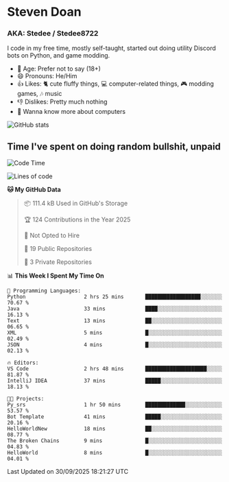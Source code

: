 # Steven Doan
### AKA: Stedee / Stedee8722
I code in my free time, mostly self-taught, started out doing utility Discord bots on Python, and game modding.

- 🤔 Age: Prefer not to say (18+)
- 😄 Pronouns: He/Him
- 👍 Likes: 🐈 cute fluffy things, 💻 computer-related things, 🎮 modding games, 🎶 music
- 👎 Dislikes: Pretty much nothing
- 🥹 Wanna know more about computers

![GitHub stats](https://github-readme-stats-iota-mocha-40.vercel.app/api?username=Stedee8722&show=prs_merged,prs_merged_percentage&show_icons=true&theme=transparent)

## Time I've spent on doing random bullshit, unpaid
<!--START_SECTION:Time I've spent on doing random bullshit, unpaid-->
![Code Time](http://img.shields.io/badge/Code%20Time-330%20hrs%2054%20mins-blue)

![Lines of code](https://img.shields.io/badge/From%20Hello%20World%20I%27ve%20Written-87.9%20thousand%20lines%20of%20code-blue)

**🐱 My GitHub Data** 

> 📦 111.4 kB Used in GitHub's Storage 
 > 
> 🏆 124 Contributions in the Year 2025
 > 
> 🚫 Not Opted to Hire
 > 
> 📜 19 Public Repositories 
 > 
> 🔑 3 Private Repositories 
 > 
📊 **This Week I Spent My Time On** 

```text
💬 Programming Languages: 
Python                   2 hrs 25 mins       ██████████████████░░░░░░░   70.67 % 
Java                     33 mins             ████░░░░░░░░░░░░░░░░░░░░░   16.13 % 
Text                     13 mins             ██░░░░░░░░░░░░░░░░░░░░░░░   06.65 % 
XML                      5 mins              █░░░░░░░░░░░░░░░░░░░░░░░░   02.49 % 
JSON                     4 mins              █░░░░░░░░░░░░░░░░░░░░░░░░   02.13 % 

🔥 Editors: 
VS Code                  2 hrs 48 mins       ████████████████████░░░░░   81.87 % 
IntelliJ IDEA            37 mins             █████░░░░░░░░░░░░░░░░░░░░   18.13 % 

🐱‍💻 Projects: 
Py_srs                   1 hr 50 mins        █████████████░░░░░░░░░░░░   53.57 % 
Bot Template             41 mins             █████░░░░░░░░░░░░░░░░░░░░   20.16 % 
HelloWorldNew            18 mins             ██░░░░░░░░░░░░░░░░░░░░░░░   08.77 % 
The Broken Chains        9 mins              █░░░░░░░░░░░░░░░░░░░░░░░░   04.83 % 
HelloWorld               8 mins              █░░░░░░░░░░░░░░░░░░░░░░░░   04.01 % 
```


 Last Updated on 30/09/2025 18:21:27 UTC
<!--END_SECTION:Time I've spent on doing random bullshit, unpaid-->
